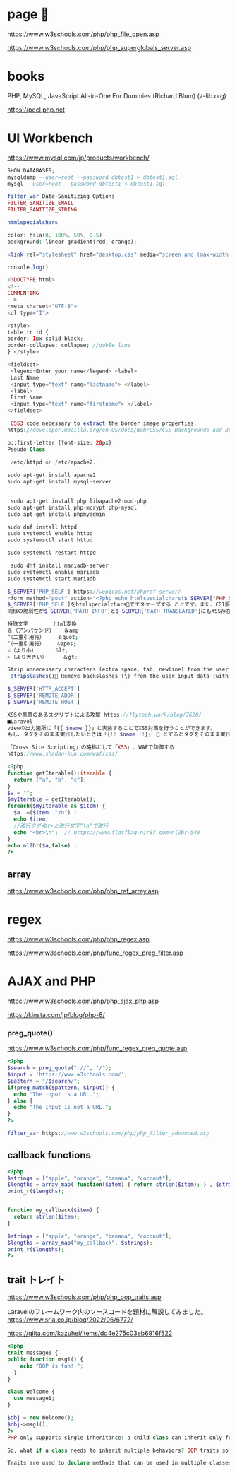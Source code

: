 # page 🔴
https://www.w3schools.com/php/php_file_open.asp

https://www.w3schools.com/php/php_superglobals_server.asp


# books
PHP, MySQL,  JavaScript All-in-One For Dummies (Richard Blum) (z-lib.org)

https://pecl.php.net

# UI Workbench
https://www.mysql.com/jp/products/workbench/
```sql
SHOW DATABASES;
mysqldump --user=root --password dbtest1 > dbtest1.sql
mysql --user=root --password dbtest1 < dbtest1.sql

```

```php 
filter_var Data-Sanitizing Options
FILTER_SANITIZE_EMAIL 
FILTER_SANITIZE_STRING

htmlspecialchars

color: hsla(0, 100%, 50%, 0.5)
background: linear-gradient(red, orange);

<link rel="stylesheet" href="desktop.css" media="screen and (max-width:500px)">

console.log()

<!DOCTYPE html>
<!--
COMMENTING
-->
<meta charset="UTF-8">
<ol type="I">

<style>
table tr td {
border: 1px solid black;
border-collapse: collapse; //doble line
} </style>

<fieldset>
 <legend>Enter your name</legend> <label>
 Last Name
 <input type="text" name="lastname"> </label>
 <label>
 First Name
 <input type="text" name="firstname"> </label>
</fieldset>

 CSS3 code necessary to extract the border image properties.
https://developer.mozilla.org/en-US/docs/Web/CSS/CSS_Backgrounds_and_Borders/Border-image_generator

p::first-letter {font-size: 20px}
Pseudo-Class

 /etc/httpd or /etc/apache2.
 
sudo apt-get install apache2
sudo apt-get install mysql-server

 
 sudo apt-get install php libapache2-mod-php
sudo apt-get install php-mcrypt php-mysql
sudo apt-get install phpmyadmin

sudo dnf install httpd
sudo systemctl enable httpd
sudo systemsctl start httpd

sudo systemctl restart httpd

 sudo dnf install mariadb-server
sudo systemctl enable mariadb
sudo systemctl start mariadb

$_SERVER['PHP_SELF'] https://wepicks.net/phpref-server/
<form method="post" action="<?php echo htmlspecialchars($_SERVER["PHP_SELF"]);?>">
$_SERVER['PHP_SELF']をhtmlspecialchars🔴でエスケープする ことです。また、CGI版以外では$ _SERVER['PHP_SELF']の代わりに$_SERVER ['SCRIPT_NAME']を用いることも可能です。もしくは、formタグ内の action属性 値を空にしてもいいでしょう。
同様の脆弱性が$_SERVER['PATH_INFO']と$_SERVER['PATH_TRANSLATED']にもXSS存在します。お気を付け下さい。

特殊文字	    html変換
＆（アンパサンド）	＆amp
“（二重引用符）	＆quot;
‘（一重引用符）	&apos;
<（より小）	    &lt;
>（より大きい）	 ＆gt;

Strip unnecessary characters (extra space, tab, newline) from the user input data (with the PHP trim() function)
 stripslashes()🔴 Remove backslashes (\) from the user input data (with the PHP stripslashes() function)

$_SERVER['HTTP_ACCEPT']
$_SERVER['REMOTE_ADDR']
$_SERVER['REMOTE_HOST']

XSSや悪意のあるスクリプトによる攻撃 https://flytech.work/blog/7620/
■Laravel
viewの出力箇所に「{{ $name }}」と実装することでXSS対策を行うことができます。
もし、タグをそのまま実行したいときは「{!! $name !!}」 🔴 とするとタグをそのまま実行します。 https://tech-lab.sios.jp/archives/21780

「Cross Site Scripting」の略称として「XSS」. WAFで防御する
https://www.shadan-kun.com/waf/xss/

<?php
function getIterable():iterable {
  return ["a", "b", "c"];
}
$a = "";
$myIterable = getIterable();
foreach($myIterable as $item) {
  $a .=($item ."/n") ;
  echo $item;
  //改行タグ<br>と改行文字"\n"で改行
  echo "<br>\n";  // https://www.flatflag.nir87.com/nl2br-540
}
echo nl2br($a,false) ;
?>

```
## array
https://www.w3schools.com/php/php_ref_array.asp

# regex
https://www.w3schools.com/php/php_regex.asp

https://www.w3schools.com/php/func_regex_preg_filter.asp

# AJAX and PHP
https://www.w3schools.com/php/php_ajax_php.asp

https://kinsta.com/jp/blog/php-8/

### preg_quote() 
https://www.w3schools.com/php/func_regex_preg_quote.asp
```php
<?php
$search = preg_quote("://", "/");
$input = 'https://www.w3schools.com/';
$pattern = "/$search/";
if(preg_match($pattern, $input)) {
  echo "The input is a URL.";
} else {
  echo "The input is not a URL.";
}
?>

filter_var https://www.w3schools.com/php/php_filter_advanced.asp
```

## callback functions
```php
<?php
$strings = ["apple", "orange", "banana", "coconut"];
$lengths = array_map( function($item) { return strlen($item); } , $strings);
print_r($lengths);


function my_callback($item) {
  return strlen($item);
}

$strings = ["apple", "orange", "banana", "coconut"];
$lengths = array_map("my_callback", $strings);
print_r($lengths);
?>
```

## trait トレイト
https://www.w3schools.com/php/php_oop_traits.asp

Laravelのフレームワーク内のソースコードを題材に解説してみました。
https://www.sria.co.jp/blog/2022/06/6772/

https://qiita.com/kazuhei/items/dd4e275c03eb6916f522

```php
<?php
trait message1 {
public function msg1() {
    echo "OOP is fun! "; 
  }
}

class Welcome {
  use message1;
}

$obj = new Welcome();
$obj->msg1();
?>
PHP only supports single inheritance: a child class can inherit only from one single parent.

So, what if a class needs to inherit multiple behaviors? OOP traits solve this problem.

Traits are used to declare methods that can be used in multiple classes. Traits can have methods and abstract methods that can be used in multiple classes, and the methods can have any access modifier (public, private, or protected).
```
